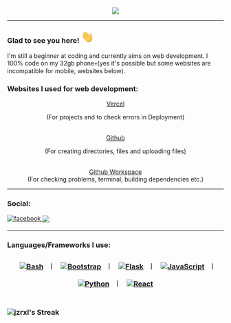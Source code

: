 <div align="center">
<img src="https://media2.giphy.com/media/VHFT6zk63ZPQ9bzX4U/giphy.gif?cid=6c09b952csakvu98o6iphu45g82j1wsvu46jj19pgx4vi61h&ep=v1_internal_gif_by_id&rid=giphy.gif&ct=g" align="center" height="" width="" />
</div>    
  

----

### Glad to see you here! <img src="https://github.com/ABSphreak/ABSphreak/blob/master/gifs/Hi.gif" width="30px"> 
I'm still a beginner at coding and currently aims on web development. I 100% code on my 32gb phone💀(yes it's possible but some websites are incompatible for mobile, websites below).

### Websites I used for web development:
<p align="center"><a href="https://vercel.com">Vercel</a><br>
<p align="center">(For projects and to check errors in Deployment)<br>
<br>
<p align="center"><a href="https://github.com">Github</a><br>
<p align="center">(For creating directories, files and uploading files)<br>
<br>
<p align="center"><a href="https://github.dev/github/dev">Github Workspace</a><br>
(For checking problems, terminal, building dependencies etc.)


----
<p align="center"><h3>Social: </h3><a href="https://www.facebook.com/jezzabuu4" target="_blank">
<img src=https://img.shields.io/badge/facebook-%232E87FB.svg?&style=for-the-badge&logo=facebook&logoColor=white alt=facebook style="margin-bottom: 5px;" />
</a>  <img src="https://komarev.com/ghpvc/?username=jzrxl&&style=flat-square" align="center" />
</div>

---- 


<p align="center"><h3>Languages/Frameworks I use:
<br>
<br>
<div align="center">  
<a href="https://www.gnu.org/software/bash/" target="_blank"><img style="margin: 10px" src="https://profilinator.rishav.dev/skills-assets/gnu_bash-icon.svg" alt="Bash" height="25" /></a>︱ 
<a href="https://getbootstrap.com/docs/3.4/javascript/" target="_blank"><img style="margin: 10px" src="https://profilinator.rishav.dev/skills-assets/bootstrap-plain.svg" alt="Bootstrap" height="25" /></a>︱  
<a href="https://flask.palletsprojects.com/" target="_blank"><img style="margin: 10px" src="https://profilinator.rishav.dev/skills-assets/flask.png" alt="Flask" height="25" /></a>︱  
<a href="https://www.javascript.com/" target="_blank"><img style="margin: 10px" src="https://profilinator.rishav.dev/skills-assets/javascript-original.svg" alt="JavaScript" height="25" /></a>︱
<a href="https://www.python.org/" target="_blank"><img style="margin: 10px" src="https://profilinator.rishav.dev/skills-assets/python-original.svg" alt="Python" height="25" /></a>︱ 
<a href="https://reactjs.org/" target="_blank"><img style="margin: 10px" src="https://profilinator.rishav.dev/skills-assets/react-original-wordmark.svg" alt="React" height="25" /></a>  
</div>

<br/>


![jzrxl's Streak](https://github-readme-streak-stats.herokuapp.com/?user=jzrxl&theme=highcontrast&hide_border=false)